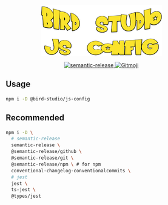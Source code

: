 <p align="center">
  <a href="https://github.com/bird-studio/js-config">
    <img src="https://github.com/bird-studio/js-config/blob/main/media/logo.png"/>
  </a>
</p>

<p align="center">
  <a href="https://semantic-release.gitbook.io/semantic-release/">
    <img alt="semantic-release" src="https://img.shields.io/badge/%20%20%F0%9F%93%A6%F0%9F%9A%80-semantic--release-e10079.svg">
  </a>
  <a href="https://gitmoji.dev">
    <img src="https://img.shields.io/badge/gitmoji-%20😜%20😍-FFDD67.svg?style=flat-square" alt="Gitmoji">
  </a>
</p>

## Usage

```bash
npm i -D @bird-studio/js-config
```

## Recommended

```bash
npm i -D \
  # semantic-release
  semantic-release \
  @semantic-release/github \
  @semantic-release/git \
  @semantic-release/npm \ # for npm
  conventional-changelog-conventionalcommits \
  # jest
  jest \
  ts-jest \
  @types/jest
```
